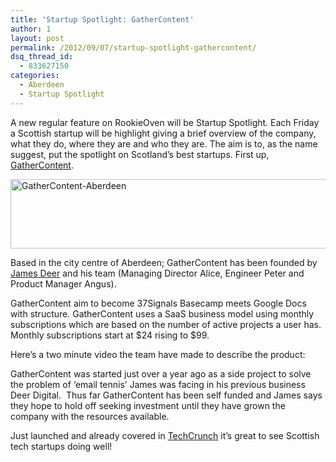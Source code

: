 ```yaml
---
title: 'Startup Spotlight: GatherContent'
author: 1
layout: post
permalink: /2012/09/07/startup-spotlight-gathercontent/
dsq_thread_id:
  - 833627150
categories:
  - Aberdeen
  - Startup Spotlight
---
```

A new regular feature on RookieOven will be Startup Spotlight. Each Friday a Scottish startup will be highlight giving a brief overview of the company, what they do, where they are and who they are. The aim is to, as the name suggest, put the spotlight on Scotland&#8217;s best startups. First up, [GatherContent][1].

[<img class="aligncenter size-full wp-image-1401" title="GatherContent" src="http://www.rookieoven.com/wp-content/uploads/2012/09/0_yellowAndWhite_onBlack1.png" alt="GatherContent-Aberdeen" width="540" height="111" />][2]

Based in the city centre of Aberdeen; GatherContent has been founded by [James Deer][3] and his team (Managing Director Alice, Engineer Peter and Product Manager Angus).

GatherContent aim to become 37Signals Basecamp meets Google Docs with structure. GatherContent uses a SaaS business model using monthly subscriptions which are based on the number of active projects a user has. Monthly subscriptions start at $24 rising to $99.

Here&#8217;s a two minute video the team have made to describe the product:



GatherContent was started just over a year ago as a side project to solve the problem of &#8216;email tennis&#8217; James was facing in his previous business Deer Digital.  Thus far GatherContent has been self funded and James says they hope to hold off seeking investment until they have grown the company with the resources available.

Just launched and already covered in [TechCrunch][4] it&#8217;s great to see Scottish tech startups doing well!

 [1]: http://gathercontent.com "GatherContent"
 [2]: http://www.rookieoven.com/wp-content/uploads/2012/09/0_yellowAndWhite_onBlack1.png
 [3]: http://twitter.com/jamesdeer "James Deer Twitter "
 [4]: http://techcrunch.com/2012/09/04/gathercontent-launch/ "GatherContent TechCrunch"

